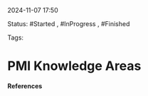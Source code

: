 
2024-11-07 17:50

Status: #Started , #InProgress , #Finished 

Tags:

# PMI Knowledge Areas





#### References
